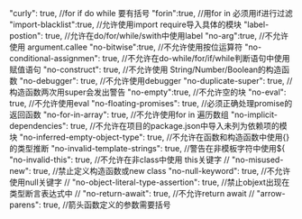 "curly": true, //for if do while 要有括号
"forin":true, //用for in 必须用if进行过滤
"import-blacklist":true, //允许使用import require导入具体的模块
"label-postion": true, //允许在do/for/while/swith中使用label
"no-arg":true, //不允许使用 argument.callee
"no-bitwise":true, //不允许使用按位运算符
"no-conditional-assignmen": true, //不允许在do-while/for/if/while判断语句中使用赋值语句
"no-construct": true, //不允许使用 String/Number/Boolean的构造函数
"no-debugger": true, //不允许使用debugger
"no-duplicate-super": true, //构造函数两次用super会发出警告
"no-empty":true, //不允许空的块
"no-eval": true, //不允许使用eval
"no-floating-promises": true, //必须正确处理promise的返回函数
"no-for-in-array": true, //不允许使用for in 遍历数组
"no-implicit-dependencies": true, //不允许在项目的package.json中导入未列为依赖项的模块
"no-inferred-empty-object-type": true, //不允许在函数和构造函数中使用{}的类型推断
"no-invalid-template-strings": true, //警告在非模板字符中使用${
"no-invalid-this": true, //不允许在非class中使用 this关键字
// "no-misused-new": true, //禁止定义构造函数或new class
"no-null-keyword": true, //不允许使用null关键字
// "no-object-literal-type-assertion": true, //禁止objext出现在类型断言表达式中
// "no-return-await": true, //不允许return await
// "arrow-parens":  true, //箭头函数定义的参数需要括号